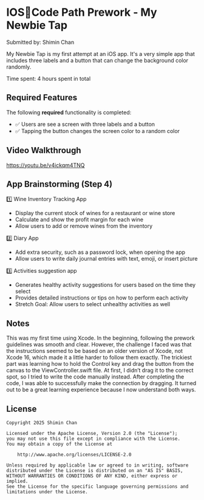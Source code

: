 # IOS📱Code Path Prework - My Newbie Tap

Submitted by: Shimin Chan

My Newbie Tap is my first attempt at an iOS app. It's a very simple app that includes three labels and a button that can change the background color randomly.

Time spent: 4 hours spent in total

## Required Features

The following **required** functionality is completed:

- ✅ Users are see a screen with three labels and a button
- ✅ Tapping the button changes the screen color to a random color
 
## Video Walkthrough

https://youtu.be/v4ickqm4TNQ 



## App Brainstorming (Step 4)
1️⃣ Wine Inventory Tracking App
 - Display the current stock of wines for a restaurant or wine store
 - Calculate and show the profit margin for each wine
 - Allow users to add or remove wines from the inventory

2️⃣ Diary App
- Add extra security, such as a password lock, when opening the app
- Allow users to write daily journal entries with text, emoji, or insert picture

3️⃣ Activities suggestion app
- Generates healthy activity suggestions for users based on the time they select
- Provides detailed instructions or tips on how to perform each activity
- Stretch Goal: Allow users to select unhealthy activities as well

## Notes

This was my first time using Xcode. In the beginning, following the prework guidelines was smooth and clear. However, the challenge I faced was that the instructions seemed to be based on an older version of Xcode, not Xcode 16, which made it a little harder to follow them exactly. The trickiest part was learning how to hold the Control key and drag the button from the canvas to the ViewController.swift file. At first, I didn’t drag it to the correct spot, so I tried to write the code manually instead. After completing the code, I was able to successfully make the connection by dragging. It turned out to be a great learning experience because I now understand both ways.

## License

    Copyright 2025 Shimin Chan

    Licensed under the Apache License, Version 2.0 (the "License");
    you may not use this file except in compliance with the License.
    You may obtain a copy of the License at

        http://www.apache.org/licenses/LICENSE-2.0

    Unless required by applicable law or agreed to in writing, software
    distributed under the License is distributed on an "AS IS" BASIS,
    WITHOUT WARRANTIES OR CONDITIONS OF ANY KIND, either express or implied.
    See the License for the specific language governing permissions and
    limitations under the License.

